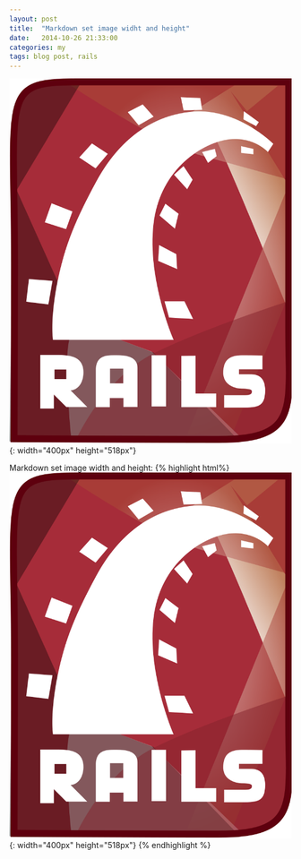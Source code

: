 ```yaml
---
layout: post
title:  "Markdown set image widht and height"
date:   2014-10-26 21:33:00
categories: my
tags: blog post, rails
---
```


![Rails Logo](/assets/ruby-on-rails-logo.png ){: width="400px" height="518px"}

Markdown set image width and height:
{% highlight html%}
    ![Rails Logo](/assets/ruby-on-rails-logo.png ){: width="400px" height="518px"}
{% endhighlight %}
    